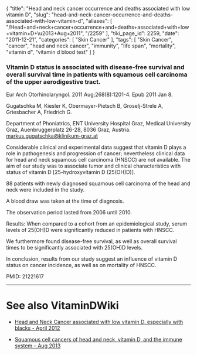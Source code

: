 {
    "title": "Head and neck cancer occurrence and deaths associated with low vitamin D",
    "slug": "head-and-neck-cancer-occurrence-and-deaths-associated-with-low-vitamin-d",
    "aliases": [
        "/Head+and+neck+cancer+occurrence+and+deaths+associated+with+low+vitamin+D+\u2013+Aug+2011",
        "/2259"
    ],
    "tiki_page_id": 2259,
    "date": "2011-12-21",
    "categories": [
        "Skin Cancer"
    ],
    "tags": [
        "Skin Cancer",
        "cancer",
        "head and neck cancer",
        "immunity",
        "life span",
        "mortality",
        "vitamin d",
        "vitamin d blood test"
    ]
}


### Vitamin D status is associated with disease-free survival and overall survival time in patients with squamous cell carcinoma of the upper aerodigestive tract.

Eur Arch Otorhinolaryngol. 2011 Aug;268(8):1201-4. Epub 2011 Jan 8.

Gugatschka M, Kiesler K, Obermayer-Pietsch B, Groselj-Strele A, Griesbacher A, Friedrich G.

Department of Phoniatrics, ENT University Hospital Graz, Medical University Graz, Auenbruggerplatz 26-28, 8036 Graz, Austria. markus.gugatschka@klinikum-graz.at

Considerable clinical and experimental data suggest that vitamin D plays a role in pathogenesis and progression of cancer; nevertheless clinical data for head and neck squamous cell carcinoma (HNSCC) are not available. The aim of our study was to associate tumor and clinical characteristics with status of vitamin D <span>[25-hydroxyvitamin D (25(OH)D)]</span>. 

88 patients with newly diagnosed squamous cell carcinoma of the head and neck were included in the study. 

A blood draw was taken at the time of diagnosis. 

The observation period lasted from 2006 until 2010. 

Results: When compared to a cohort from an epidemiological study, serum levels of 25(OH)D were significantly reduced in patients with HNSCC. 

We furthermore found disease-free survival, as well as overall survival times to be significantly associated with 25(OH)D levels. 

In conclusion, results from our study suggest an influence of vitamin D status on cancer incidence, as well as on mortality of HNSCC.

PMID:     21221617

---

# See also VitaminDWiki

* [Head and Neck Cancer associated with low vitamin D, especially with blacks - April 2012](/posts/head-and-neck-cancer-associated-with-low-vitamin-d-especially-with-blacks)

* [Squamous cell cancers of head and neck, vitamin D, and the immune system – Aug 2013](/posts/squamous-cell-cancers-of-head-and-neck-vitamin-d-and-the-immune-system)